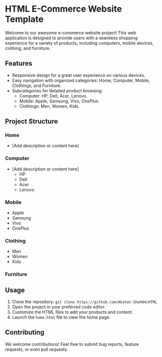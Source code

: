 # HTML E-Commerce Website Template

Welcome to our awesome e-commerce website project! This web application is designed to provide users with a seamless shopping experience for a variety of products, including computers, mobile devices, clothing, and furniture.

## Features

- Responsive design for a great user experience on various devices.
- Easy navigation with organized categories: Home, Computer, Mobile, Clothings, and Furniture.
- Subcategories for detailed product browsing:
  - Computer: HP, Dell, Acer, Lenovo.
  - Mobile: Apple, Samsung, Vivo, OnePlus.
  - Clothings: Men, Women, Kids.

## Project Structure

### Home
- [Add description or content here]

### Computer
- [Add description or content here]
  - HP
  - Dell
  - Acer
  - Lenovo

### Mobile

  - Apple
  - Samsung
  - Vivo
  - OnePlus

### Clothing

  - Men
  - Women
  - Kids

### Furniture


## Usage

1. Clone the repository: `git clone https://github.com/Akshat-Shah04/HTML`
2. Open the project in your preferred code editor.
3. Customize the HTML files to add your products and content.
4. Launch the `home.html` file to view the home page.

## Contributing

We welcome contributions! Feel free to submit bug reports, feature requests, or even pull requests. 

